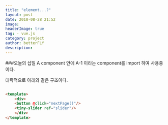 ```yaml
---
title: "element...?"
layout: post
date: 2018-08-28 21:52
image: 
headerImage: true
tag: - vue.js
category: project
author: betterFLY
description:
---
```


###오늘의 삽질
A component 안에 A-1 이라는 component를 import 하여 사용중이다.

대략적으로 아래와 같은 구조이다.

```html

<template>
    <div>
    <button @click="nextPage()"/>
    <tiny-slider ref="slider"/>
    </div>
</template>

```

<template> 는 현재 주 Component이며, <tiny-sldier>라는 외부 Component를 import 한 형태이다.
이 상황에서 tiny-slider의 이벤트를 발생시키기 위해서는  this.$refs.slider.goTo(); 와 같이 실행한다.

실제로 tiny-slider의 goTo 메서드는 슬라이더 내의 페이징처리를 해주는 역할을 한다.

내가 할 일은 이제 저 페이지가 현재 몇페이지인지만 찍어주면되는 아주 간단한 작업이다.

그래서 다음과 같이 구현했다.

```html

<template>
    <div>
    <button @click="nextPage()"/>
    <p> {{currentPage}} / {{totalPage}} </p>
    <tiny-slider ref="slider"/>
    </div>
</template>

<sciprt>
// Vue 선언부
data : {
    currentPage : 1,
    totalPage : ''
}

method : {
    nextPage(){
        if(this.currentPage < this.totalPage){
            this.currentPage += 1;
        }

        this.$refs.slider.goTo();
    }
}

</script>

```

현재 페이지가 전체페이지보다 작을때 페이지의 값을 +1 해주는 아주 단순한 함수이다.

그런데... nextPage() 함수를 호출되며 currentPage의 값이 1씩 계속 증가하지만 tiny-slider의 페이지는 넘어가지 않고 제자리에서 돌기만 한다.
그리고 *currentPage > totalPage* 상태가 되어서야 tiny-slider의 페이징이 이루어 진다.

다시 말해 if문을 통해 this.currentPage 변수에 변화가 일어나지 않을때, 그제서야 화면이 슬라이드된다.

오전에 계속 문제를 해결하지 못했고, 과장님이 담배를 태우러 나가실때 따라나가 여쭤봤다.

늘상 말씀하시듯, '잘해봐... 잘생각해봐...' 라는 짧은 대답과 함께 엘리먼트가 생성이 제대로 됐는지 확인해보라고 하신다.

엘리먼트가 생성이 안됐다...? 버튼 엘리먼트가 생성이 안되었던 것일까

왜 현재의 컴포넌트에서 이벤트가 일어날때 참조된 컴포넌트의 이벤트가 작동되지 않는것일까

이것말고도 오늘은 webpack 빌드시 less파일을 compile하는 이슈도 있었지만 이것 역시 해결하지 못했다.

오늘은 아주 찜찜한 퇴근을 했다.

심지어 키보드에 커피를 쏟아서 고장난 상태이다.

어제부터 계속해서 비가 내리고, 핸드폰에선 비를 조심하라는 재난문자가 폭주한다.

내 마음에도 비가 내리는 적적한 하루다.
